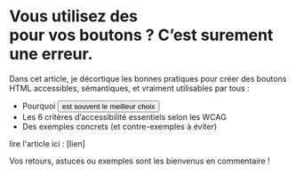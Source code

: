 # Vous utilisez des <div> pour vos boutons ? C’est surement une erreur.

Dans cet article, je décortique les bonnes pratiques pour créer des boutons HTML accessibles, sémantiques, et vraiment utilisables par tous :

- Pourquoi <button> est souvent le meilleur choix
- Les 6 critères d’accessibilité essentiels selon les WCAG
- Des exemples concrets (et contre-exemples à éviter)

lire l'article ici : [lien]

Vos retours, astuces ou exemples sont les bienvenus en commentaire !


